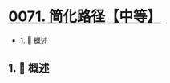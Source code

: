 # [0071. 简化路径【中等】](https://github.com/Tdahuyou/TNotes.leetcode/tree/main/notes/0071.%20%E7%AE%80%E5%8C%96%E8%B7%AF%E5%BE%84%E3%80%90%E4%B8%AD%E7%AD%89%E3%80%91)

<!-- region:toc -->

- [1. 📝 概述](#1--概述)

<!-- endregion:toc -->

## 1. 📝 概述
